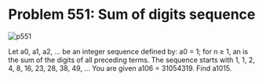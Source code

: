 # Problem 551: Sum of digits sequence

![p551](img/551.gif)

Let a0, a1, a2, ... be an integer sequence defined by: a0 = 1; for n ≥
1, an is the sum of the digits of all preceding terms. The sequence
starts with 1, 1, 2, 4, 8, 16, 23, 28, 38, 49, ... You are given
a106 = 31054319. Find a1015.